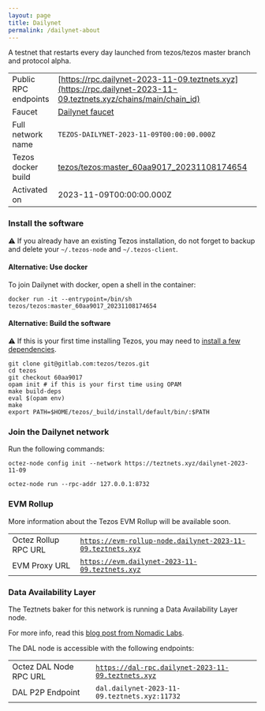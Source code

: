 ```yaml
---
layout: page
title: Dailynet
permalink: /dailynet-about
---
```


A testnet that restarts every day launched from tezos/tezos master branch and protocol alpha.

| | |
|-------|---------------------|
| Public RPC endpoints | [https://rpc.dailynet-2023-11-09.teztnets.xyz](https://rpc.dailynet-2023-11-09.teztnets.xyz/chains/main/chain_id)<br/> |
| Faucet | [Dailynet faucet](https://faucet.dailynet-2023-11-09.teztnets.xyz) |
| Full network name | `TEZOS-DAILYNET-2023-11-09T00:00:00.000Z` |
| Tezos docker build | [tezos/tezos:master_60aa9017_20231108174654](https://hub.docker.com/r/tezos/tezos/tags?page=1&ordering=last_updated&name=master_60aa9017_20231108174654) |
| Activated on | 2023-11-09T00:00:00.000Z |





### Install the software

⚠️  If you already have an existing Tezos installation, do not forget to backup and delete your `~/.tezos-node` and `~/.tezos-client`.



#### Alternative: Use docker

To join Dailynet with docker, open a shell in the container:

```
docker run -it --entrypoint=/bin/sh tezos/tezos:master_60aa9017_20231108174654
```

#### Alternative: Build the software

⚠️  If this is your first time installing Tezos, you may need to [install a few dependencies](https://tezos.gitlab.io/introduction/howtoget.html#setting-up-the-development-environment-from-scratch).

```
git clone git@gitlab.com:tezos/tezos.git
cd tezos
git checkout 60aa9017
opam init # if this is your first time using OPAM
make build-deps
eval $(opam env)
make
export PATH=$HOME/tezos/_build/install/default/bin/:$PATH
```

### Join the Dailynet network

Run the following commands:

```
octez-node config init --network https://teztnets.xyz/dailynet-2023-11-09

octez-node run --rpc-addr 127.0.0.1:8732
```


### EVM Rollup

More information about the Tezos EVM Rollup will be available soon.

| | |
|-------|---------------------|
| Octez Rollup RPC URL | [`https://evm-rollup-node.dailynet-2023-11-09.teztnets.xyz`](https://evm-rollup-node.dailynet-2023-11-09.teztnets.xyz/global/block/head) |
| EVM Proxy URL | [`https://evm.dailynet-2023-11-09.teztnets.xyz`](https://evm.dailynet-2023-11-09.teztnets.xyz) |




### Data Availability Layer

The Teztnets baker for this network is running a Data Availability Layer node.

For more info, read this [blog post from Nomadic Labs](https://research-development.nomadic-labs.com/data-availability-layer-tezos.html).

The DAL node is accessible with the following endpoints:

| | |
|-------|---------------------|
| Octez DAL Node RPC URL | [`https://dal-rpc.dailynet-2023-11-09.teztnets.xyz`](https://dal-rpc.dailynet-2023-11-09.teztnets.xyz) |
| DAL P2P Endpoint | `dal.dailynet-2023-11-09.teztnets.xyz:11732` |




